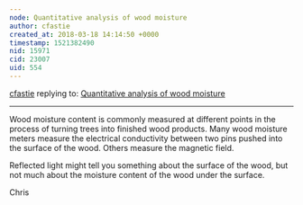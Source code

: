 ```yaml
---
node: Quantitative analysis of wood moisture
author: cfastie
created_at: 2018-03-18 14:14:50 +0000
timestamp: 1521382490
nid: 15971
cid: 23007
uid: 554
---
```




[cfastie](../profile/cfastie) replying to: [Quantitative analysis of wood moisture](../notes/MarcioPamplona/03-18-2018/quantitative-analysis-of-wood-moisture)

----
Wood moisture content is commonly measured at different points in the process of turning trees into finished wood products. Many wood moisture meters measure the electrical conductivity between two pins pushed into the surface of the wood. Others measure the magnetic field. 

Reflected light might tell you something about the surface of the wood, but not much about the moisture content of the wood under the surface. 

Chris